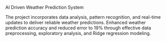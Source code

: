AI Driven Weather Prediction System

The project incorporates data analysis, pattern recognition, and real-time updates to deliver reliable weather predictions.
Enhanced weather prediction accuracy and reduced error to 19% through effective data preprocessing, exploratory analysis, and Ridge regression modeling.
